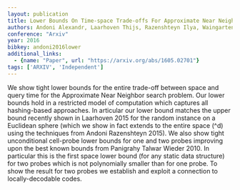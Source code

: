 ```yaml
---
layout: publication
title: Lower Bounds On Time-space Trade-offs For Approximate Near Neighbors
authors: Andoni Alexandr, Laarhoven Thijs, Razenshteyn Ilya, Waingarten Erik
conference: "Arxiv"
year: 2016
bibkey: andoni2016lower
additional_links:
  - {name: "Paper", url: "https://arxiv.org/abs/1605.02701"}
tags: ['ARXIV', 'Independent']
---
```

We show tight lower bounds for the entire trade-off between space and query time for the Approximate Near Neighbor search problem. Our lower bounds hold in a restricted model of computation which captures all hashing-based approaches. In articular our lower bound matches the upper bound recently shown in Laarhoven 2015 for the random instance on a Euclidean sphere (which we show in fact extends to the entire space (^d) using the techniques from Andoni Razenshteyn 2015). We also show tight unconditional cell-probe lower bounds for one and two probes improving upon the best known bounds from Panigrahy Talwar Wieder 2010. In particular this is the first space lower bound (for any static data structure) for two probes which is not polynomially smaller than for one probe. To show the result for two probes we establish and exploit a connection to locally-decodable codes.
